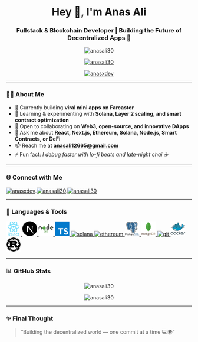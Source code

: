 <h1 align="center">Hey 👋, I'm Anas Ali</h1>
<h3 align="center">Fullstack & Blockchain Developer | Building the Future of Decentralized Apps 🚀</h3>

<p align="center">
  <img src="https://komarev.com/ghpvc/?username=anasali30&label=Profile%20views&color=0e75b6&style=flat" alt="anasali30" />
</p>

<p align="center">
  <a href="https://github.com/ryo-ma/github-profile-trophy">
    <img src="https://github-profile-trophy.vercel.app/?username=anasali30&theme=algolia&margin-w=10&margin-h=10" alt="anasali30" />
  </a>
</p>

<p align="center">
  <a href="https://twitter.com/anasxdev" target="blank">
    <img src="https://img.shields.io/twitter/follow/anasxdev?logo=twitter&style=for-the-badge" alt="anasxdev" />
  </a>
</p>

---

### 👨‍💻 About Me

- 🔭 Currently building **viral mini apps on Farcaster**
- 🌱 Learning & experimenting with **Solana, Layer 2 scaling, and smart contract optimization**
- 👯 Open to collaborating on **Web3, open-source, and innovative DApps**
- 💬 Ask me about **React, Next.js, Ethereum, Solana, Node.js, Smart Contracts, or DeFi**
- 📫 Reach me at **anasali12665@gmail.com**
- ⚡ Fun fact: *I debug faster with lo-fi beats and late-night chai ☕*

---

### 🌐 Connect with Me

<p align="left">
<a href="https://twitter.com/anasxdev" target="blank">
  <img align="center" src="https://raw.githubusercontent.com/rahuldkjain/github-profile-readme-generator/master/src/images/icons/Social/twitter.svg" alt="anasxdev" height="30" width="40" />
</a>
<a href="https://linkedin.com/in/anasali30" target="blank">
  <img align="center" src="https://raw.githubusercontent.com/rahuldkjain/github-profile-readme-generator/master/src/images/icons/Social/linked-in-alt.svg" alt="anasali30" height="30" width="40" />
</a>
<a href="https://github.com/anasali30" target="blank">
  <img align="center" src="https://raw.githubusercontent.com/rahuldkjain/github-profile-readme-generator/master/src/images/icons/Social/github.svg" alt="anasali30" height="30" width="40" />
</a>
</p>

---

### 🧠 Languages & Tools

<p align="left">
<a href="https://reactjs.org/" target="_blank" rel="noreferrer">
  <img src="https://raw.githubusercontent.com/devicons/devicon/master/icons/react/react-original-wordmark.svg" alt="react" width="40" height="40"/>
</a>
<a href="https://nextjs.org/" target="_blank" rel="noreferrer">
  <img src="https://raw.githubusercontent.com/devicons/devicon/master/icons/nextjs/nextjs-original.svg" alt="nextjs" width="40" height="40"/>
</a>
<a href="https://nodejs.org/" target="_blank" rel="noreferrer">
  <img src="https://raw.githubusercontent.com/devicons/devicon/master/icons/nodejs/nodejs-original-wordmark.svg" alt="nodejs" width="40" height="40"/>
</a>
<a href="https://www.typescriptlang.org/" target="_blank" rel="noreferrer">
  <img src="https://raw.githubusercontent.com/devicons/devicon/master/icons/typescript/typescript-original.svg" alt="typescript" width="40" height="40"/>
</a>
<a href="https://solana.com/" target="_blank" rel="noreferrer">
  <img src="https://s2.coinmarketcap.com/static/img/coins/200x200/5426.png" alt="solana" width="40" height="40"/>
</a>
<a href="https://ethereum.org/en/" target="_blank" rel="noreferrer">
  <img src="https://s2.coinmarketcap.com/static/img/coins/200x200/1027.png" alt="ethereum" width="40" height="40"/>
</a>
<a href="https://www.postgresql.org/" target="_blank" rel="noreferrer">
  <img src="https://raw.githubusercontent.com/devicons/devicon/master/icons/postgresql/postgresql-original-wordmark.svg" alt="postgresql" width="40" height="40"/>
</a>
<a href="https://www.mongodb.com/" target="_blank" rel="noreferrer">
  <img src="https://raw.githubusercontent.com/devicons/devicon/master/icons/mongodb/mongodb-original-wordmark.svg" alt="mongodb" width="40" height="40"/>
</a>
<a href="https://git-scm.com/" target="_blank" rel="noreferrer">
  <img src="https://www.vectorlogo.zone/logos/git-scm/git-scm-icon.svg" alt="git" width="40" height="40"/>
</a>
<a href="https://www.docker.com/" target="_blank" rel="noreferrer">
  <img src="https://raw.githubusercontent.com/devicons/devicon/master/icons/docker/docker-original-wordmark.svg" alt="docker" width="40" height="40"/>
</a>
<a href="https://www.rust-lang.org/" target="_blank" rel="noreferrer">
  <img src="https://raw.githubusercontent.com/devicons/devicon/master/icons/rust/rust-original.svg" alt="rust" width="40" height="40"/>
</a>
</p>

---

### 📊 GitHub Stats

<p align="center">
  <img src="https://github-readme-stats.vercel.app/api/top-langs?username=anasali30&show_icons=true&locale=en&layout=compact&theme=radical" alt="anasali30" />
</p>

<p align="center">
  <img src="https://github-readme-stats.vercel.app/api?username=anasali30&show_icons=true&locale=en&theme=radical" alt="anasali30" />
</p>

---

### ✨ Final Thought
> “Building the decentralized world — one commit at a time 💻🌍”
